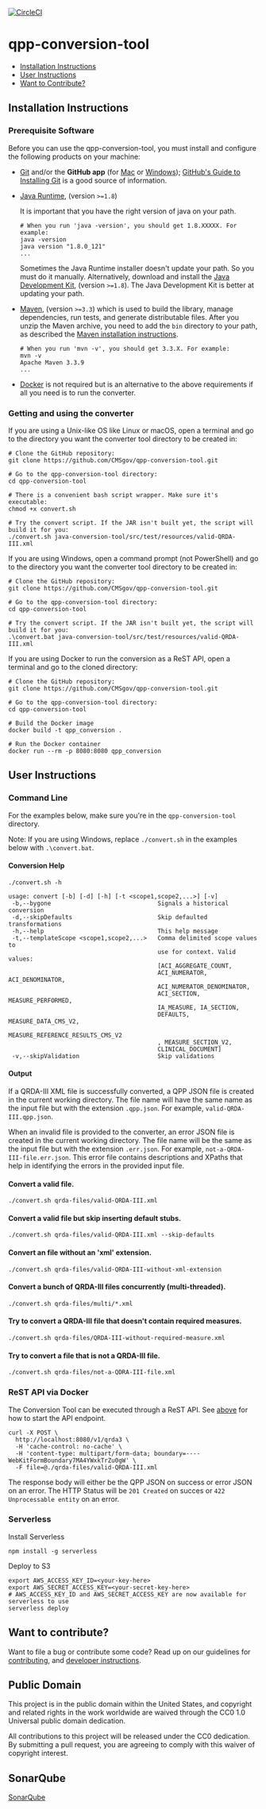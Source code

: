 [![CircleCI](https://circleci.com/gh/CMSgov/qpp-conversion-tool.svg?style=shield&circle-token=138a1805ad2eb5e0a97e740abefd217aea014731)](https://circleci.com/gh/CMSgov/qpp-conversion-tool)

# qpp-conversion-tool

* [Installation Instructions](#developer-installation-instructions)
* [User Instructions](#user-instructions)
* [Want to Contribute?](#want-to-contribute)

## Installation Instructions

### Prerequisite Software

Before you can use the qpp-conversion-tool, you must install and configure the following products on your machine:

* [Git](http://git-scm.com) and/or the **GitHub app** (for [Mac](http://mac.github.com) or
  [Windows](http://windows.github.com)); [GitHub's Guide to Installing
  Git](https://help.github.com/articles/set-up-git) is a good source of information.

* [Java Runtime](https://java.com/download), (version `>=1.8`)

  It is important that you have the right version of java on your path.

  ```shell
  # When you run 'java -version', you should get 1.8.XXXXX. For example:
  java -version
  java version "1.8.0_121"
  ...
  ```

  Sometimes the Java Runtime installer doesn't update your path. So you must do it manually. Alternatively, download and install the [Java Development Kit](http://www.oracle.com/technetwork/es/java/javase/downloads/index.html), (version `>=1.8`). The Java Development Kit is better at updating your path.

* [Maven](https://maven.apache.org), (version `>=3.3`) which is used to build the library, manage dependencies,
  run tests, and generate distributable files. After you unzip the Maven archive, you need to add the `bin` directory to your path, as described the [Maven installation instructions](https://maven.apache.org/install.html).

  ```shell
  # When you run 'mvn -v', you should get 3.3.X. For example:
  mvn -v
  Apache Maven 3.3.9
  ...
  ```
* [Docker](https://www.docker.com) is not required but is an alternative to the above requirements if all you need is to run the converter.

### Getting and using the converter

If you are using a Unix-like OS like Linux or macOS, open a terminal and go to the directory you want the converter tool directory to be created in:

```shell
# Clone the GitHub repository:
git clone https://github.com/CMSgov/qpp-conversion-tool.git

# Go to the qpp-conversion-tool directory:
cd qpp-conversion-tool

# There is a convenient bash script wrapper. Make sure it's executable:
chmod +x convert.sh

# Try the convert script. If the JAR isn't built yet, the script will build it for you:
./convert.sh java-conversion-tool/src/test/resources/valid-QRDA-III.xml
```

If you are using Windows, open a command prompt (not PowerShell) and go to the directory you want the converter tool directory to be created in:

```shell
# Clone the GitHub repository:
git clone https://github.com/CMSgov/qpp-conversion-tool.git

# Go to the qpp-conversion-tool directory:
cd qpp-conversion-tool

# Try the convert script. If the JAR isn't built yet, the script will build it for you:
.\convert.bat java-conversion-tool/src/test/resources/valid-QRDA-III.xml
```

If you are using Docker to run the conversion as a ReST API, open a terminal and go to the cloned directory:

```shell
# Clone the GitHub repository:
git clone https://github.com/CMSgov/qpp-conversion-tool.git

# Go to the qpp-conversion-tool directory:
cd qpp-conversion-tool

# Build the Docker image
docker build -t qpp_conversion .

# Run the Docker container
docker run --rm -p 8080:8080 qpp_conversion
```

## User Instructions

### Command Line
For the examples below, make sure you're in the `qpp-conversion-tool` directory.

Note: If you are using Windows, replace `./convert.sh` in the examples below with `.\convert.bat`.

#### Conversion Help
```shell
./convert.sh -h
```

```
usage: convert [-b] [-d] [-h] [-t <scope1,scope2,...>] [-v]
 -b,--bygone                              Signals a historical conversion
 -d,--skipDefaults                        Skip defaulted transformations
 -h,--help                                This help message
 -t,--templateScope <scope1,scope2,...>   Comma delimited scope values to
                                          use for context. Valid values:
                                          [ACI_AGGREGATE_COUNT,
                                          ACI_NUMERATOR, ACI_DENOMINATOR,
                                          ACI_NUMERATOR_DENOMINATOR,
                                          ACI_SECTION, MEASURE_PERFORMED,
                                          IA_MEASURE, IA_SECTION,
                                          DEFAULTS, MEASURE_DATA_CMS_V2,
                                          MEASURE_REFERENCE_RESULTS_CMS_V2
                                          , MEASURE_SECTION_V2,
                                          CLINICAL_DOCUMENT]
 -v,--skipValidation                      Skip validations
```

#### Output
If a QRDA-III XML file is successfully converted, a QPP JSON file is created in the current working directory.
The file name will have the same name as the input file but with the extension `.qpp.json`.
For example, `valid-QRDA-III.qpp.json`.

When an invalid file is provided to the converter, an error JSON file is created in the current working directory.
The file name will be the same as the input file but with the extension `.err.json`.
For example, `not-a-QRDA-III-file.err.json`.  This error file contains descriptions and XPaths that help in identifying the
errors in the provided input file.

#### Convert a valid file.

```shell
./convert.sh qrda-files/valid-QRDA-III.xml
```

#### Convert a valid file but skip inserting default stubs.

```shell
./convert.sh qrda-files/valid-QRDA-III.xml --skip-defaults
```

#### Convert an file without an 'xml' extension.

```shell
./convert.sh qrda-files/valid-QRDA-III-without-xml-extension
```

#### Convert a bunch of QRDA-III files concurrently (multi-threaded).

```shell
./convert.sh qrda-files/multi/*.xml
```

#### Try to convert a QRDA-III file that doesn't contain required measures.

```shell
./convert.sh qrda-files/QRDA-III-without-required-measure.xml
```

#### Try to convert a file that is not a QRDA-III file.

```shell
./convert.sh qrda-files/not-a-QDRA-III-file.xml
```

### ReST API via Docker
The Conversion Tool can be executed through a ReST API.  See [above](#getting-and-using-the-converter) for how to start the API endpoint.
```shell
curl -X POST \
  http://localhost:8080/v1/qrda3 \
  -H 'cache-control: no-cache' \
  -H 'content-type: multipart/form-data; boundary=----WebKitFormBoundary7MA4YWxkTrZu0gW' \
  -F file=@./qrda-files/valid-QRDA-III.xml
```

The response body will either be the QPP JSON on success or error JSON on an error.
The HTTP Status will be `201 Created` on succes or `422 Unprocessable entity` on an error.

### Serverless
Install Serverless
```shell
npm install -g serverless
```

Deploy to S3
```shell
export AWS_ACCESS_KEY_ID=<your-key-here>
export AWS_SECRET_ACCESS_KEY=<your-secret-key-here>
# AWS_ACCESS_KEY_ID and AWS_SECRET_ACCESS_KEY are now available for serverless to use
serverless deploy
```

## Want to contribute?

Want to file a bug or contribute some code? Read up on our
guidelines for [contributing][contributing], and [developer instructions][developer].

[contributing]: https://github.com/CMSgov/qpp-conversion-tool/blob/master/CONTRIBUTING.md
[developer]: https://github.com/CMSgov/qpp-conversion-tool/blob/master/DEVELOPER.md

## Public Domain
This project is in the public domain within the United States, and copyright and related rights in the work worldwide are waived through the CC0 1.0 Universal public domain dedication.

All contributions to this project will be released under the CC0 dedication. By submitting a pull request, you are agreeing to comply with this waiver of copyright interest.

## SonarQube
[SonarQube](http://sonar.shareddev.flexion.us:9000/dashboard?id=gov.cms.qpp.conversion%3Aqpp-conversion)

